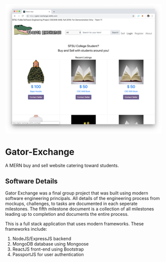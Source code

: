 ![alt text](https://github.com/mattbho/Gator-Exchange/blob/master/Milestones/M5/frontpage.png "Gator-Exchange Front page")

# Gator-Exchange
A MERN buy and sell website catering toward students.

## Software Details
Gator Exchange was a final group project that was built using modern software engineering principals.
All details of the engineering process from mockups, challenges, to tasks are documented in each seperate milestones.
The fifth milestone document is a collection of all milestones leading up to completion and documents the entire process.

This is a full stack application that uses modern frameworks. These frameworks include:
1. NodeJS/ExpressJS backend
2. MongoDB database using Mongoose
3. ReactJS front-end using Bootstrap
4. PassportJS for user authentication
